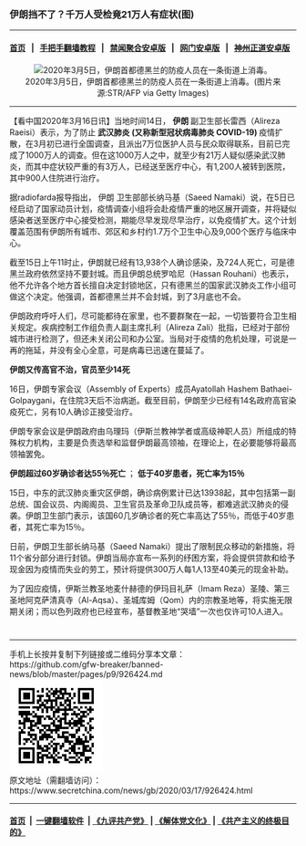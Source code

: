 ### 伊朗挡不了？千万人受检竟21万人有症状(图)
------------------------

#### [首页](https://github.com/gfw-breaker/banned-news/blob/master/README.md) &nbsp;&nbsp;|&nbsp;&nbsp; [手把手翻墙教程](https://github.com/gfw-breaker/guides/wiki) &nbsp;&nbsp;|&nbsp;&nbsp; [禁闻聚合安卓版](https://github.com/gfw-breaker/bn-android) &nbsp;&nbsp;|&nbsp;&nbsp; [网门安卓版](https://github.com/oGate2/oGate) &nbsp;&nbsp;|&nbsp;&nbsp; [神州正道安卓版](https://github.com/SzzdOgate/update) 



<div class="article_right" style="fone-color:#000">
 <p style="text-align:center">
  <img alt="2020年3月5日，伊朗首都德黑兰的防疫人员在一条街道上消毒。" src="//img3.secretchina.com/pic/2020/3-10/p2644372a773932710-ss.jpg" style="height:337px; width:600px"/>
  <br>
   2020年3月5日，伊朗首都德黑兰的防疫人员在一条街道上消毒。(图片来源:STR/AFP via Getty Images)
   <span id="hideid" name="hideid" style="color:red;display:none;">
    <span href="https://www.secretchina.com">
    </span>
   </span>
  </br>
 </p>
 <div id="txt-mid1-t21-2017">
  

---


  </div>
 </div>
 <p>
  【看中国2020年3月16日讯】当地时间14日，
  <strong>
   伊朗
  </strong>
  副卫生部长雷西（Alireza Raeisi）表示，为了防止
  <strong>
   <span href="https://www.secretchina.com/news/gb/tag/武汉肺炎" target="_blank">
    武汉肺炎
   </span>
   (又称新型冠状病毒肺炎 COVID-19)
  </strong>
  疫情扩散，在3月初已进行全国调查，且派出7万位医护人员与民众取得联系，目前已完成了1000万人的调查。但在这1000万人之中，就至少有21万人疑似感染武汉肺炎，而其中症状较严重的有3万人，已经送至医疗中心，有1,200人被转到医院，其中900人住院进行治疗。
  <span id="hideid" name="hideid" style="color:red;display:none;">
   <span href="https://www.secretchina.com">
   </span>
  </span>
 </p>
 <p>
  据radiofarda报导指出，
  <span href="https://www.secretchina.com/news/gb/tag/伊朗" target="_blank">
   伊朗
  </span>
  卫生部部长纳马基（Saeed Namaki）说，在5日已经启动了国家动员计划，疫情调查小组将会赴疫情严重的地区展开调查，并将疑似感染者送至医疗中心接受检测，期能尽早发现尽早治疗，以免疫情扩大。这个计划覆盖范围有伊朗所有城市、郊区和乡村约1.7万个卫生中心及9,000个医疗与临床中心。
 </p>
 <p>
  截至15日上午11时止，伊朗就已经有13,938个人确诊感染，及724人死亡，可是德黑兰政府依然坚持不要封城。而且伊朗总统罗哈尼（Hassan Rouhani）也表示，他不允许各个地方首长擅自决定封锁地区，只有德黑兰的国家武汉肺炎工作小组可做这个决定。他强调，首都德黑兰并不会封城，到了3月底也不会。
 </p>
 <p>
  伊朗政府呼吁人们，尽可能都待在家里，也不要群聚在一起，一切皆要符合卫生相关规定。疾病控制工作组负责人副主席扎利（Alireza Zali）批指，已经对于部份城市进行检测了，但还未关闭公司和办公室。当局对于疫情的危机处理，可说是一再的拖延，并没有全心全意，可是病毒已迅速在蔓延了。
 </p>
 <p>
  <strong>
   伊朗又传高官不治，官员至少14死
  </strong>
 </p>
 <p>
  16日，伊朗专家会议（Assembly of Experts）成员Ayatollah Hashem Bathaei-Golpaygani，在住院3天后不治病逝。截至目前，伊朗至少已经有14名政府高官染疫死亡，另有10人确诊正接受治疗。
 </p>
 <p>
  伊朗专家会议是伊朗政府由乌理玛（伊斯兰教神学者或高级神职人员）所组成的特殊权力机构，主要是负责选举和监督伊朗最高领袖，在理论上，在必要能够将最高领袖罢免。
 </p>
 <p>
  <strong>
   伊朗超过60岁确诊者达55％死亡
  </strong>
  ；
  <strong>
   低于40岁患者，死亡率为15％
  </strong>
 </p>
 <p>
  15日，中东的武汉肺炎重灾区伊朗，确诊病例累计已达13938起，其中包括第一副总统、国会议员、内阁阁员、卫生官员及革命卫队成员等，都难逃武汉肺炎的侵袭。伊朗卫生部门表示，该国60几岁确诊者的死亡率高达了55％，而低于40岁患者，其死亡率为15％。
 </p>
 <p>
  日前，伊朗卫生部长纳马基（Saeed Namaki）提出了限制民众移动的新措施，将11个省分部分进行封锁。伊朗当局亦宣布一系列的纾困方案，将会提供贷款和给予现金因为疫情而失业的劳工，预计将提供300万人每1人13至40美元的现金补助。
 </p>
 <p>
  为了因应疫情，伊斯兰教圣地麦什赫德的伊玛目礼萨（Imam Reza）圣陵、第三圣地阿克萨清真寺（Al-Aqsa）、圣城库姆（Qom）内的宗教圣地等，将实施无限期关闭；而以色列政府也已经宣布，基督教圣地“哭墙”一次也仅许可10人进入。
  <center>
   <div>
    <div id="txt-mid2-t22-2017" style="display: block;  max-height: 351px;  overflow: hidden;">
     <div id="SC-21xxx">
     </div>
     <ins class="adsbygoogle" data-ad-client="ca-pub-1276641434651360" data-ad-format="auto" data-ad-slot="4301710469" data-full-width-responsive="true" style="display:block">
     </ins>
    </div>
   </div>
  </center>
  <div style="padding-top:12px;">
  </div>
 </p>
</div>

<hr/>
手机上长按并复制下列链接或二维码分享本文章：<br/>
https://github.com/gfw-breaker/banned-news/blob/master/pages/p9/926424.md <br/>
<a href='https://github.com/gfw-breaker/banned-news/blob/master/pages/p9/926424.md'><img src='https://github.com/gfw-breaker/banned-news/blob/master/pages/p9/926424.md.png'/></a> <br/>
原文地址（需翻墙访问）：https://www.secretchina.com/news/gb/2020/03/17/926424.html


------------------------
#### [首页](https://github.com/gfw-breaker/banned-news/blob/master/README.md) &nbsp;|&nbsp; [一键翻墙软件](https://github.com/gfw-breaker/nogfw/blob/master/README.md) &nbsp;| [《九评共产党》](https://github.com/gfw-breaker/9ping.md/blob/master/README.md#九评之一评共产党是什么) | [《解体党文化》](https://github.com/gfw-breaker/jtdwh.md/blob/master/README.md) | [《共产主义的终极目的》](https://github.com/gfw-breaker/gczydzjmd.md/blob/master/README.md)


<img src='http://gfw-breaker.win/banned-news/pages/p9/926424.md' width='0px' height='0px'/>